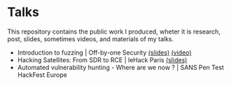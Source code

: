 # Talks
This repository contains the public work I produced, wheter it is research, post, slides, sometimes videos, and materials of my talks. 

- Introduction to fuzzing | Off-by-one Security [(slides)](https://github.com/20urc3/Talks/blob/main/Off-By-One/Fuzzing_%20A%20gentle%20introduction..pdf) [(video)](https://youtu.be/gTISW-5Uy6I)
- Hacking Satellites: From SDR to RCE | leHack Paris [(slides)](https://github.com/20urc3/Talks/blob/main/leHack/leHack%20-%20PARIS_%20From%20SDR%20to%20RCE.pdf)
- Automated vulnerability hunting - Where are we now ? | SANS Pen Test HackFest Europe
